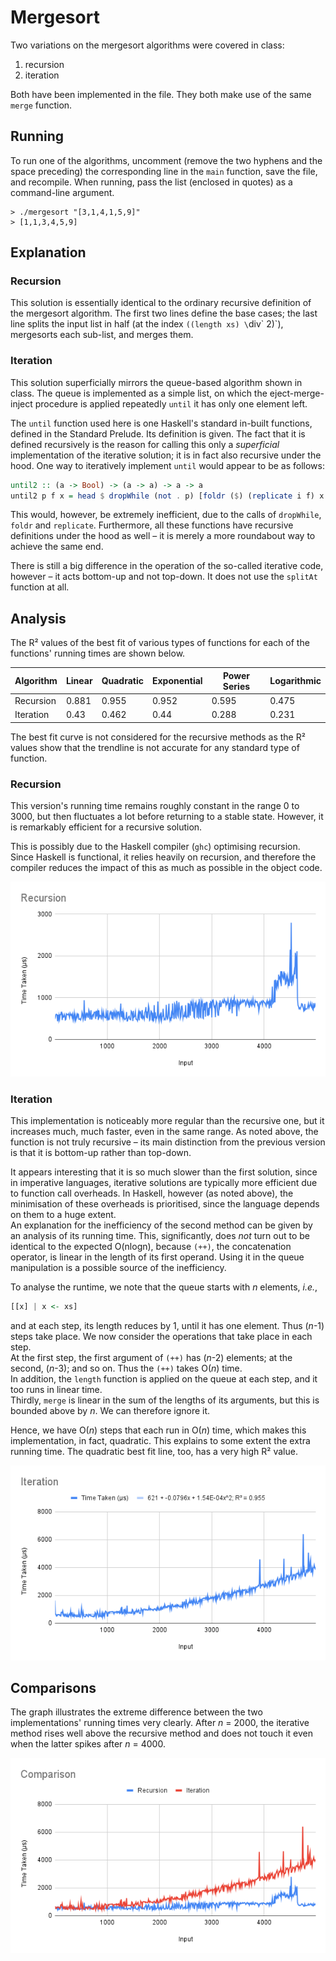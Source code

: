 # Mergesort
Two variations on the mergesort algorithms were covered in class:

1. recursion  
2. iteration  

Both have been implemented in the file. They both make use of the same `merge` function.  

## Running
To run one of the algorithms, uncomment (remove the two hyphens and the space preceding) the corresponding line in the `main` function, save the file, and recompile. When running, pass the list (enclosed in quotes) as a command-line argument.
```
> ./mergesort "[3,1,4,1,5,9]"
> [1,1,3,4,5,9]
```

## Explanation
### Recursion
This solution is essentially identical to the ordinary recursive definition of the mergesort algorithm. The first two lines define the base cases; the last line splits the input list in half (at the index `((length xs) \`div\` 2)`), mergesorts each sub-list, and merges them.

### Iteration
This solution superficially mirrors the queue-based algorithm shown in class. The queue is implemented as a simple list, on which the eject-merge-inject procedure is applied repeatedly `until` it has only one element left.  

The `until` function used here is one Haskell's standard in-built functions, defined in the Standard Prelude. Its definition is given. The fact that it is defined recursively is the reason for calling this only a *superficial* implementation of the iterative solution; it is in fact also recursive under the hood. One way to iteratively implement `until` would appear to be as follows:

```hs
until2 :: (a -> Bool) -> (a -> a) -> a -> a
until2 p f x = head $ dropWhile (not . p) [foldr ($) (replicate i f) x | i <- [0..] ]
```

This would, however, be extremely inefficient, due to the calls of `dropWhile`, `foldr` and `replicate`. Furthermore, all these functions have recursive definitions under the hood as well – it is merely a more roundabout way to achieve the same end.  

There is still a big difference in the operation of the so-called iterative code, however – it acts bottom-up and not top-down. It does not use the `splitAt` function at all.

## Analysis
The R² values of the best fit of various types of functions for each of the functions' running times are shown below.  

Algorithm | Linear | Quadratic | Exponential | Power Series | Logarithmic  
--------- | ------ | --------- | ----------- | ------------ | -----------  
Recursion | 0.881  | 0.955     | 0.952       | 0.595        | 0.475  
Iteration | 0.43   | 0.462     | 0.44        | 0.288        | 0.231  

The best fit curve is not considered for the recursive methods as the R² values show that the trendline is not accurate for any standard type of function.  

### Recursion
This version's running time remains roughly constant in the range 0 to 3000, but then fluctuates a lot before returning to a stable state. However, it is remarkably efficient for a recursive solution.  

This is possibly due to the Haskell compiler (`ghc`) optimising recursion. Since Haskell is functional, it relies heavily on recursion, and therefore the compiler reduces the impact of this as much as possible in the object code.

![Running Time of the Recursive Implementation](Rec.png)  


### Iteration
This implementation is noticeably more regular than the recursive one, but it increases much, much faster, even in the same range. As noted above, the function is not truly recursive – its main distinction from the previous version is that it is bottom-up rather than top-down.  

It appears interesting that it is so much slower than the first solution, since in imperative languages, iterative solutions are typically more efficient due to function call overheads. In Haskell, however (as noted above), the minimisation of these overheads is prioritised, since the language depends on them to a huge extent.  
An explanation for the inefficiency of the second method can be given by an analysis of its running time. This, significantly, does *not* turn out to be identical to the expected O(nlogn), because `(++)`, the concatenation operator, is linear in the length of its first operand. Using it in the queue manipulation is a possible source of the inefficiency.  

To analyse the runtime, we note that the queue starts with *n* elements, *i.e.*,
```hs
[[x] | x <- xs]
```
and at each step, its length reduces by 1, until it has one element. Thus (*n*-1) steps take place. We now consider the operations that take place in each step.  
At the first step, the first argument of `(++)` has (*n*-2) elements; at the second, (*n*-3); and so on. Thus the `(++)` takes O(*n*) time.  
In addition, the `length` function is applied on the queue at each step, and it too runs in linear time.  
Thirdly, `merge` is linear in the sum of the lengths of its arguments, but this is bounded above by *n*. We can therefore ignore it.  

Hence, we have O(*n*) steps that each run in O(*n*) time, which makes this implementation, in fact, quadratic. This explains to some extent the extra running time. The quadratic best fit line, too, has a very high R² value.  

![Running Time of the Iterative Implementation](Iter.png)  

## Comparisons
The graph illustrates the extreme difference between the two implementations' running times very clearly. After *n* = 2000, the iterative method rises well above the recursive method and does not touch it even when the latter spikes after *n* = 4000.

![Comparison of Methods](Comp.png)  
